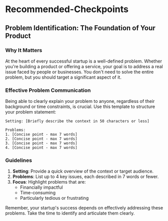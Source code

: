 # Recommended-Checkpoints

## Problem Identification: The Foundation of Your Product

### Why It Matters

At the heart of every successful startup is a well-defined problem. Whether you're building a product or offering a service, your goal is to address a real issue faced by people or businesses. You don't need to solve the entire problem, but you should target a significant aspect of it.

### Effective Problem Communication

Being able to clearly explain your problem to anyone, regardless of their background or time constraints, is crucial. Use this template to structure your problem statement:

```
Setting: [Briefly describe the context in 50 characters or less]

Problems:
1. [Concise point - max 7 words]
2. [Concise point - max 7 words]
3. [Concise point - max 7 words]
4. [Concise point - max 7 words]
```

### Guidelines

1. **Setting**: Provide a quick overview of the context or target audience.
2. **Problems**: List up to 4 key issues, each described in 7 words or fewer.
3. **Focus**: Highlight problems that are:
   - Financially impactful
   - Time-consuming
   - Particularly tedious or frustrating

Remember, your startup's success depends on effectively addressing these problems. Take the time to identify and articulate them clearly.
